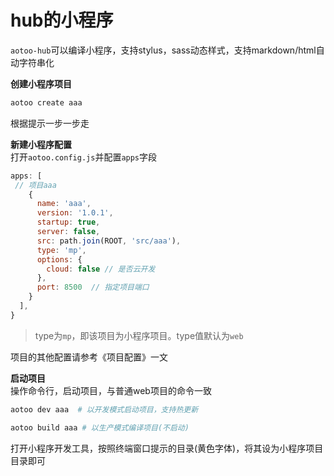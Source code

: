 # hub的小程序

`aotoo-hub`可以编译小程序，支持stylus，sass动态样式，支持markdown/html自动字符串化

__创建小程序项目__  

```bash
aotoo create aaa
```

根据提示一步一步走

__新建小程序配置__  
打开`aotoo.config.js`并配置`apps`字段  

```javascript
apps: [
 // 项目aaa
    {
      name: 'aaa',
      version: '1.0.1',
      startup: true,
      server: false,
      src: path.join(ROOT, 'src/aaa'),
      type: 'mp',  
      options: {
        cloud: false // 是否云开发
      },
      port: 8500  // 指定项目端口
    }
  ],
}
```

> type为`mp`，即该项目为小程序项目。type值默认为`web`

项目的其他配置请参考《项目配置》一文  

__启动项目__  
操作命令行，启动项目，与普通web项目的命令一致  

```bash
aotoo dev aaa  # 以开发模式启动项目，支持热更新  

aotoo build aaa # 以生产模式编译项目(不启动)
```

打开小程序开发工具，按照终端窗口提示的目录(黄色字体)，将其设为小程序项目目录即可
